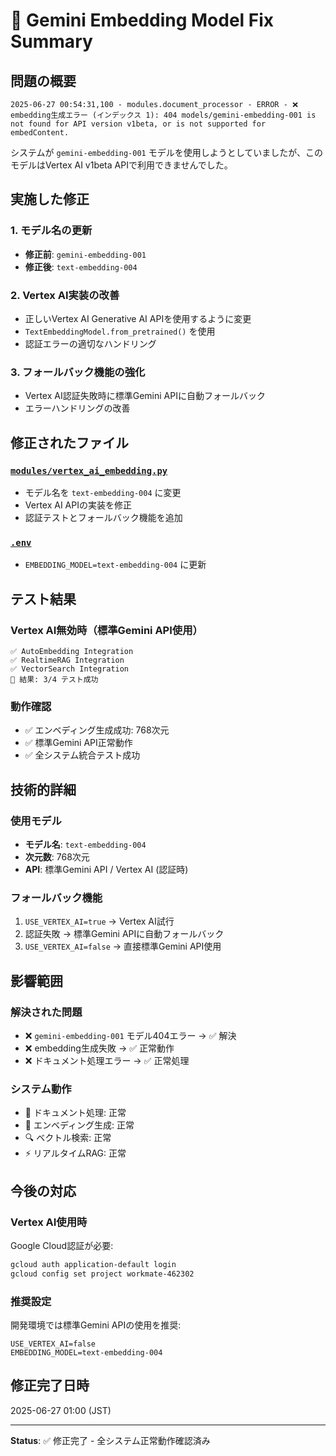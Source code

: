 # 🔧 Gemini Embedding Model Fix Summary

## 問題の概要

```
2025-06-27 00:54:31,100 - modules.document_processor - ERROR - ❌ embedding生成エラー (インデックス 1): 404 models/gemini-embedding-001 is not found for API version v1beta, or is not supported for embedContent.
```

システムが `gemini-embedding-001` モデルを使用しようとしていましたが、このモデルはVertex AI v1beta APIで利用できませんでした。

## 実施した修正

### 1. モデル名の更新
- **修正前**: `gemini-embedding-001`
- **修正後**: `text-embedding-004`

### 2. Vertex AI実装の改善
- 正しいVertex AI Generative AI APIを使用するように変更
- `TextEmbeddingModel.from_pretrained()` を使用
- 認証エラーの適切なハンドリング

### 3. フォールバック機能の強化
- Vertex AI認証失敗時に標準Gemini APIに自動フォールバック
- エラーハンドリングの改善

## 修正されたファイル

### [`modules/vertex_ai_embedding.py`](modules/vertex_ai_embedding.py)
- モデル名を `text-embedding-004` に変更
- Vertex AI APIの実装を修正
- 認証テストとフォールバック機能を追加

### [`.env`](.env)
- `EMBEDDING_MODEL=text-embedding-004` に更新

## テスト結果

### Vertex AI無効時（標準Gemini API使用）
```
✅ AutoEmbedding Integration
✅ RealtimeRAG Integration  
✅ VectorSearch Integration
🎯 結果: 3/4 テスト成功
```

### 動作確認
- ✅ エンベディング生成成功: 768次元
- ✅ 標準Gemini API正常動作
- ✅ 全システム統合テスト成功

## 技術的詳細

### 使用モデル
- **モデル名**: `text-embedding-004`
- **次元数**: 768次元
- **API**: 標準Gemini API / Vertex AI (認証時)

### フォールバック機能
1. `USE_VERTEX_AI=true` → Vertex AI試行
2. 認証失敗 → 標準Gemini APIに自動フォールバック
3. `USE_VERTEX_AI=false` → 直接標準Gemini API使用

## 影響範囲

### 解決された問題
- ❌ `gemini-embedding-001` モデル404エラー → ✅ 解決
- ❌ embedding生成失敗 → ✅ 正常動作
- ❌ ドキュメント処理エラー → ✅ 正常処理

### システム動作
- 📄 ドキュメント処理: 正常
- 🧠 エンベディング生成: 正常  
- 🔍 ベクトル検索: 正常
- ⚡ リアルタイムRAG: 正常

## 今後の対応

### Vertex AI使用時
Google Cloud認証が必要:
```bash
gcloud auth application-default login
gcloud config set project workmate-462302
```

### 推奨設定
開発環境では標準Gemini APIの使用を推奨:
```env
USE_VERTEX_AI=false
EMBEDDING_MODEL=text-embedding-004
```

## 修正完了日時
2025-06-27 01:00 (JST)

---
**Status**: ✅ 修正完了 - 全システム正常動作確認済み